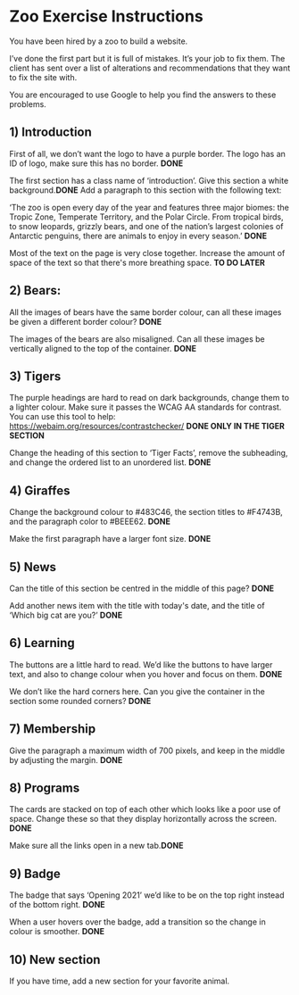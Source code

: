 # Zoo Exercise Instructions

You have been hired by a zoo to build a website.

I’ve done the first part but it is full of mistakes. It’s your job to fix them. The client has sent over a list of alterations and recommendations that they want to fix the site with. 

You are encouraged to use Google to help you find the answers to these problems.

## 1) Introduction

First of all, we don’t want the logo to have a purple border. The logo has an ID of logo, make sure this has no border. **DONE**

The first section has a class name of ‘introduction’. Give this section a white background.**DONE** Add a paragraph to this section with the following text:

‘The zoo is open every day of the year and features three major biomes: the Tropic Zone, Temperate Territory, and the Polar Circle. From tropical birds, to snow leopards, grizzly bears, and one of the nation’s largest colonies of Antarctic penguins, there are animals to enjoy in every season.’ **DONE**

Most of the text on the page is very close together. Increase the amount of space of the text so that there's more breathing space. **TO DO LATER**

## 2) Bears:

All the images of bears have the same border colour, can all these images be given a different border colour? **DONE**

The images of the bears are also misaligned. Can all these images be vertically aligned to the top of the container. **DONE**

## 3) Tigers

The purple headings are hard to read on dark backgrounds, change them to a lighter colour. Make sure it passes the WCAG AA standards for contrast. You can use this tool to help: https://webaim.org/resources/contrastchecker/ **DONE ONLY IN THE TIGER SECTION**

Change the heading of this section to ‘Tiger Facts’, remove the subheading, and change the ordered list to an unordered list. **DONE**

## 4) Giraffes

Change the background colour to #483C46, the section titles to #F4743B, and the paragraph color to #BEEE62. **DONE**

Make the first paragraph have a larger font size. **DONE**

## 5) News

Can the title of this section be centred in the middle of this page? **DONE**

Add another news item with the title with today's date, and the title of ‘Which big cat are you?’ **DONE** 

## 6) Learning

The buttons are a little hard to read. We’d like the buttons to have larger text, and also to change colour when you hover and focus on them. **DONE**

We don’t like the hard corners here. Can you give the container in the section some rounded corners? **DONE**

## 7) Membership

Give the paragraph a maximum width of 700 pixels, and keep in the middle by adjusting the margin. **DONE**

## 8) Programs

The cards are stacked on top of each other which looks like a poor use of space. Change these so that they display horizontally across the screen. **DONE**

Make sure all the links open in a new tab.**DONE**

## 9) Badge

The badge that says ‘Opening 2021’ we’d like to be on the top right instead of the bottom right. **DONE**

When a user hovers over the badge, add a transition so the change in colour is smoother. **DONE**

## 10) New section

If you have time, add a new section for your favorite animal.
